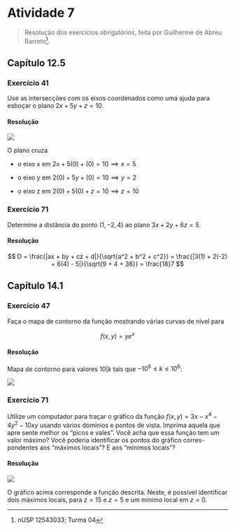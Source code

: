 # Atividade 7

> Resolução dos exercícios obrigatórios, feita por Guilherme de Abreu Barreto[^1].

## Capítulo 12.5

### Exercício 41

Use as intersecções com os eixos coordenados como uma ajuda para esboçar o plano $2x + 5y + z = 10$.

#### Resolução

![](/home/user/Public/USP/Sistemas%20de%20Informação/2º%20semestre/Cálculo%20II/Atividade%207/Imagens/2021-11-02-19-14-54-image.png)

O plano cruza 

- o eixo x em $2x + 5(0) + (0) = 10 \implies x = 5$

- o eixo y em $2(0) + 5y + (0) = 10 \implies y = 2$

- o eixo z em $2(0) + 5(0) + z = 10 \implies z = 10$

### Exercício 71

Determine a distância do ponto $(1, -2, 4)$ ao plano $3x + 2y + 6z = 5$.

#### Resolução

$$
D = \frac{|ax + by + cz + d|}{\sqrt{a^2 + b^2 + c^2}}
= \frac{|3(1) + 2(-2) + 6(4) - 5|}{\sqrt{9 + 4 + 36}} = \frac{18}7
$$

## Capítulo 14.1

### Exercício 47

Faça o mapa de contorno da função mostrando várias curvas de nível para

$$
f (x, y) = ye^x
$$

#### Resolução

Mapa de contorno para valores $10 | k$ tais que $-10^6 \le k \le 10^6$:

![](/home/user/Public/USP/Sistemas%20de%20Informação/2º%20semestre/Cálculo%20II/Atividade%207/Imagens/2021-11-02-21-15-01-image.png)

### Exercício 71

Utilize um computador para traçar o gráfico da função $f(x, y) = 3x - x^4 - 4y^2 - 10xy$ usando vários domínios e pontos de vista. Imprima aquela que apre sente melhor os “picos e vales”. Você acha que essa função tem um valor máximo? Você poderia identificar os pontos do gráfico corres- pondentes aos “máximos locais”? E aos “mínimos locais”?

#### Resolução

![](/home/user/Public/USP/Sistemas%20de%20Informação/2º%20semestre/Cálculo%20II/Atividade%207/Imagens/2021-11-02-21-29-18-image.png)

O gráfico acima corresponde a função descrita. Neste, é possível identificar dois máximos locais, para $z = 15$ e $z = 5$ e um mínimo local em $z = 0$.

[^1]: nUSP 12543033; Turma 04